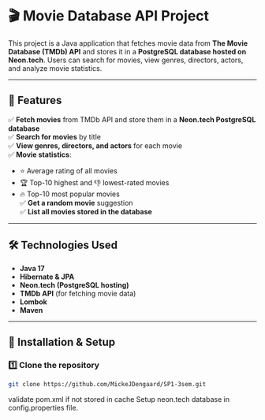 # 🎬 Movie Database API Project

This project is a Java application that fetches movie data from **The Movie Database (TMDb) API** and stores it in a **PostgreSQL database hosted on Neon.tech**. Users can search for movies, view genres, directors, actors, and analyze movie statistics.

---

## 🚀 Features
✅ **Fetch movies** from TMDb API and store them in a **Neon.tech PostgreSQL database**  
✅ **Search for movies** by title  
✅ **View genres, directors, and actors** for each movie  
✅ **Movie statistics**:
   - ⭐ Average rating of all movies  
   - 🏆 Top-10 highest and 👎 lowest-rated movies  
   - 🔥 Top-10 most popular movies  
✅ **Get a random movie** suggestion  
✅ **List all movies stored in the database**  

---

## 🛠 Technologies Used
- **Java 17**  
- **Hibernate & JPA**  
- **Neon.tech (PostgreSQL hosting)**  
- **TMDb API** (for fetching movie data)  
- **Lombok**  
- **Maven**  

---

## 🔧 Installation & Setup
### 1️⃣ **Clone the repository**
```bash
git clone https://github.com/MickeJDengaard/SP1-3sem.git
```
validate pom.xml if not stored in cache
Setup neon.tech database in config.properties file.
